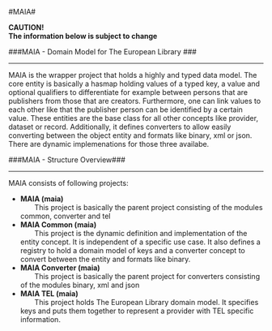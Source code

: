 #MAIA#

**CAUTION!**  
**The information below is subject to change**

###MAIA - Domain Model for The European Library ###
- - - 
MAIA is the wrapper project that holds a highly and typed data model. The core entity is basically a hasmap holding values of a typed key, a value and optional qualifiers to differentiate for example between persons that are publishers from those that are creators. Furthermore, one can link values to each other like that the publisher person can be identified by a certain value. These entities are the base class for all other concepts like provider, dataset or record. Additionally, it defines converters to allow easily converting between the object entity and formats like binary, xml or json. There are dynamic implemenations for those three availabe. 

###MAIA - Structure Overview###
- - - 
MAIA consists of following projects:

* __MAIA (maia)__  
&nbsp;&nbsp;&nbsp;&nbsp;&nbsp;&nbsp; This project is basically the parent project consisting of the modules common, converter and tel
* __MAIA Common (maia)__  
&nbsp;&nbsp;&nbsp;&nbsp;&nbsp;&nbsp; This project is the dynamic definition and implementation of the entity concept. It is independent of a specific use case. It also defines a registry to hold a domain model of keys and a converter concept to convert between the entity and formats like binary.
* __MAIA Converter (maia)__  
&nbsp;&nbsp;&nbsp;&nbsp;&nbsp;&nbsp; This project is basically the parent project for converters consisting of the modules binary, xml and json
* __MAIA TEL (maia)__  
&nbsp;&nbsp;&nbsp;&nbsp;&nbsp;&nbsp; This project holds The European Library domain model. It specifies keys and puts them together to represent a provider with TEL specific information. 


